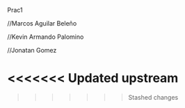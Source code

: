 Prac1

//Marcos Aguilar Beleño

//Kevin Armando Palomino 

//Jonatan Gomez 


<<<<<<< Updated upstream
=======

>>>>>>> Stashed changes
